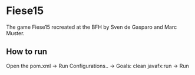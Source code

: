 # Fiese15

The game Fiese15 recreated at the BFH by Sven de Gasparo and Marc Muster.

## How to run
Open the pom.xml -> Run Configurations.. -> Goals: clean javafx:run -> Run